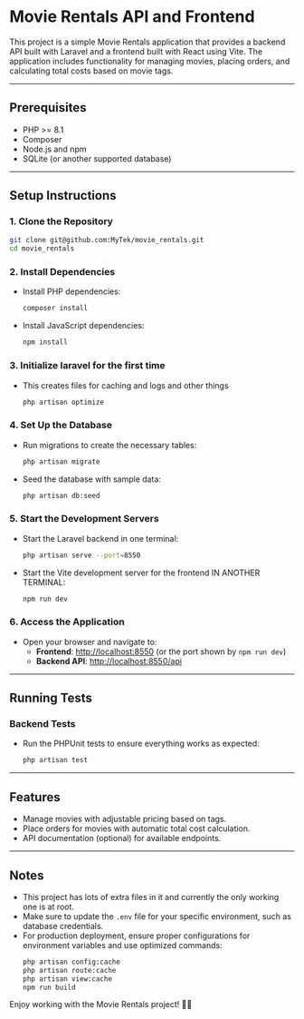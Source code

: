 
# Movie Rentals API and Frontend

This project is a simple Movie Rentals application that provides a backend API built with Laravel and a frontend built with React using Vite. The application includes functionality for managing movies, placing orders, and calculating total costs based on movie tags.

---

## Prerequisites
- PHP >= 8.1
- Composer
- Node.js and npm
- SQLite (or another supported database)

---

## Setup Instructions

### 1. Clone the Repository
```bash
git clone git@github.com:MyTek/movie_rentals.git
cd movie_rentals
```

### 2. Install Dependencies
- Install PHP dependencies:
  ```bash
  composer install
  ```
- Install JavaScript dependencies:
  ```bash
  npm install
  ```

### 3. Initialize laravel for the first time
- This creates files for caching and logs and other things
  ```bash
  php artisan optimize
  ```

### 4. Set Up the Database
- Run migrations to create the necessary tables:
  ```bash
  php artisan migrate
  ```
- Seed the database with sample data:
  ```bash
  php artisan db:seed
  ```

### 5. Start the Development Servers
- Start the Laravel backend in one terminal:
  ```bash
  php artisan serve --port=8550
  ```
- Start the Vite development server for the frontend IN ANOTHER TERMINAL:
  ```bash
  npm run dev
  ```

### 6. Access the Application
- Open your browser and navigate to:
  - **Frontend**: [http://localhost:8550](http://localhost:8550) (or the port shown by `npm run dev`)
  - **Backend API**: [http://localhost:8550/api](http://localhost:8550/api)

---

## Running Tests
### Backend Tests
- Run the PHPUnit tests to ensure everything works as expected:
  ```bash
  php artisan test
  ```

---

## Features
- Manage movies with adjustable pricing based on tags.
- Place orders for movies with automatic total cost calculation.
- API documentation (optional) for available endpoints.

---

## Notes
- This project has lots of extra files in it and currently the only working one is at root.
- Make sure to update the `.env` file for your specific environment, such as database credentials.
- For production deployment, ensure proper configurations for environment variables and use optimized commands:
  ```bash
  php artisan config:cache
  php artisan route:cache
  php artisan view:cache
  npm run build
  ```

Enjoy working with the Movie Rentals project! 🎥🍿
